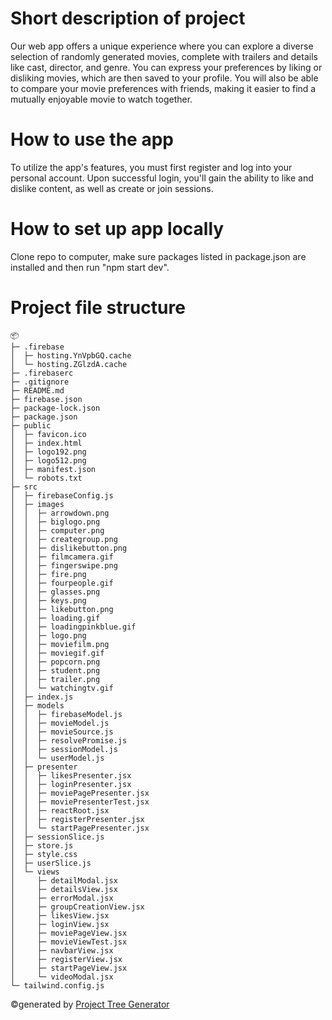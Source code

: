 # Short description of project
Our web app offers a unique experience where you can explore a diverse selection of randomly generated movies, complete with trailers and details like cast, director, and genre. You can express your preferences by liking or disliking movies, which are then saved to your profile. You will also be able to compare your movie preferences with friends, making it easier to find a mutually enjoyable movie to watch together.

# How to use the app
To utilize the app's features, you must first register and log into your personal account. Upon successful login, you'll gain the ability to like and dislike content, as well as create or join sessions.

# How to set up app locally
Clone repo to computer, make sure packages listed in package.json are installed and then run "npm start dev".

# Project file structure
```
📦 
├─ .firebase
│  ├─ hosting.YnVpbGQ.cache
│  └─ hosting.ZGlzdA.cache
├─ .firebaserc
├─ .gitignore
├─ README.md
├─ firebase.json
├─ package-lock.json
├─ package.json
├─ public
│  ├─ favicon.ico
│  ├─ index.html
│  ├─ logo192.png
│  ├─ logo512.png
│  ├─ manifest.json
│  └─ robots.txt
├─ src
│  ├─ firebaseConfig.js
│  ├─ images
│  │  ├─ arrowdown.png
│  │  ├─ biglogo.png
│  │  ├─ computer.png
│  │  ├─ creategroup.png
│  │  ├─ dislikebutton.png
│  │  ├─ filmcamera.gif
│  │  ├─ fingerswipe.png
│  │  ├─ fire.png
│  │  ├─ fourpeople.gif
│  │  ├─ glasses.png
│  │  ├─ keys.png
│  │  ├─ likebutton.png
│  │  ├─ loading.gif
│  │  ├─ loadingpinkblue.gif
│  │  ├─ logo.png
│  │  ├─ moviefilm.png
│  │  ├─ moviegif.gif
│  │  ├─ popcorn.png
│  │  ├─ student.png
│  │  ├─ trailer.png
│  │  └─ watchingtv.gif
│  ├─ index.js
│  ├─ models
│  │  ├─ firebaseModel.js
│  │  ├─ movieModel.js
│  │  ├─ movieSource.js
│  │  ├─ resolvePromise.js
│  │  ├─ sessionModel.js
│  │  └─ userModel.js
│  ├─ presenter
│  │  ├─ likesPresenter.jsx
│  │  ├─ loginPresenter.jsx
│  │  ├─ moviePagePresenter.jsx
│  │  ├─ moviePresenterTest.jsx
│  │  ├─ reactRoot.jsx
│  │  ├─ registerPresenter.jsx
│  │  └─ startPagePresenter.jsx
│  ├─ sessionSlice.js
│  ├─ store.js
│  ├─ style.css
│  ├─ userSlice.js
│  └─ views
│     ├─ detailModal.jsx
│     ├─ detailsView.jsx
│     ├─ errorModal.jsx
│     ├─ groupCreationView.jsx
│     ├─ likesView.jsx
│     ├─ loginView.jsx
│     ├─ moviePageView.jsx
│     ├─ movieViewTest.jsx
│     ├─ navbarView.jsx
│     ├─ registerView.jsx
│     ├─ startPageView.jsx
│     └─ videoModal.jsx
└─ tailwind.config.js
```
©generated by [Project Tree Generator](https://woochanleee.github.io/project-tree-generator)
